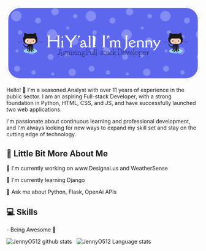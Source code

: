 ![Header](./github-header-image.png)

Hello! 👋 I'm a seasoned Analyst with over 11 years of experience in the public sector. I am an aspiring Full-stack Developer, with a strong foundation in Python, HTML, CSS, and JS, and have successfully launched two web applications.

I'm passionate about continuous learning and professional development, and I'm always looking for new ways to expand my skill set and stay on the cutting edge of technology.

## 💫 Little Bit More About Me
<p>🔭 I'm currently working on www.Designai.us and WeatherSense</p>
<p>🌱 I'm currently learning Django</p>
<p>💬 Ask me about Python, Flask, OpenAi APIs</p>

## 💻 Skills
<p>
-   Being Awesome 👋
</p>

![JennyO512 github stats](https://github-readme-stats.vercel.app/api?username=JennyO512&show_icons=true&hide_border=true)&nbsp;&nbsp;
![JennyO512 Language stats](https://github-readme-stats-eight-theta.vercel.app/api/top-langs/?username=JennyO512&layout=compact&langs_count=8&hide_border=true)







